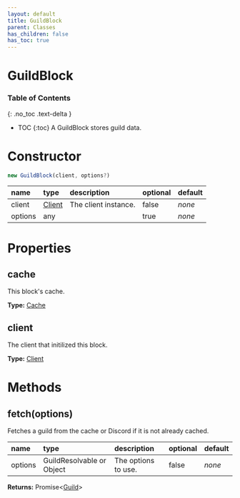 ```yaml
---
layout: default
title: GuildBlock
parent: Classes
has_children: false
has_toc: true
---
```


# GuildBlock
### Table of Contents
{: .no_toc .text-delta }

- TOC
{:toc}
A GuildBlock stores guild data.
# Constructor
```js
new GuildBlock(client, options?)
```

| name | type | description | optional | default |
|:-----|:-----|:------------|:---------|:--------|
| client | [Client](/classes/Client) | The client instance. | false | *none* |
| options | any |   | true | *none* |

# Properties
## cache
This block's cache.

**Type:** [Cache](/classes/Cache)

## client
The client that initilized this block.

**Type:** [Client](/classes/Client)

# Methods
## fetch(options)
Fetches a guild from the cache or Discord if it is
not already cached.

| name | type | description | optional | default |
|:-----|:-----|:------------|:---------|:--------|
| options | GuildResolvable or Object | The options to use. | false | *none* |

**Returns:** Promise<[Guild](/classes/Guild)>

